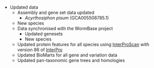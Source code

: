 - Updated data
    - Assembly and gene set data updated
      - _Acyrthosiphon pisum_ (GCA005508785.1)
    - New species
    - Data synchronised with the WormBase project 
      - Updated genesets
      - New species
    - Updated protein features for all species using [InterProScan](http://www.ebi.ac.uk/interpro/search/sequence-search) with version 86 of [InterPro](https://www.ebi.ac.uk/interpro/)
    - Updated BioMarts for all gene and variation data
    - Updated pan-taxonomic gene trees and homologies
